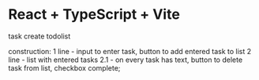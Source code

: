 # React + TypeScript + Vite

task create todolist

construction:
1 line - input to enter task, button to add entered task to list
2 line - list with entered tasks
    2.1 - on every task has text, button to delete task from list, checkbox complete;
